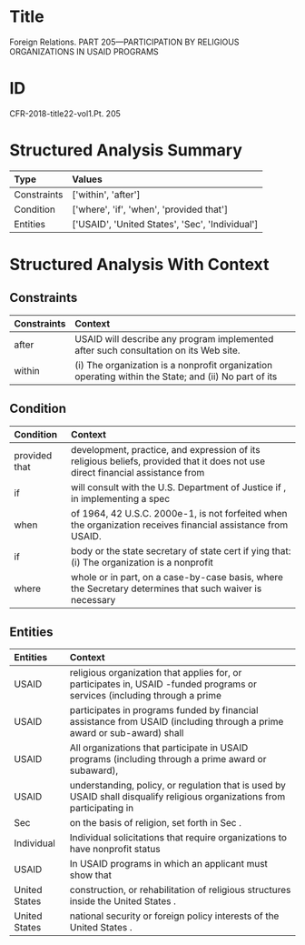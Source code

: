 # Title

 Foreign Relations. PART 205—PARTICIPATION BY RELIGIOUS ORGANIZATIONS IN USAID PROGRAMS


# ID

 CFR-2018-title22-vol1.Pt. 205


# Structured Analysis Summary

| Type        | Values                                          |
|:------------|:------------------------------------------------|
| Constraints | ['within', 'after']                             |
| Condition   | ['where', 'if', 'when', 'provided that']        |
| Entities    | ['USAID', 'United States', 'Sec', 'Individual'] |


# Structured Analysis With Context

 


## Constraints

| Constraints   | Context                                                                                              |
|:--------------|:-----------------------------------------------------------------------------------------------------|
| after         | USAID will describe any program implemented  after  such consultation on its Web site.               |
| within        | (i) The organization is a nonprofit organization operating within the State; and (ii) No part of its |


## Condition

| Condition     | Context                                                                                                                        |
|:--------------|:-------------------------------------------------------------------------------------------------------------------------------|
| provided that | development, practice, and expression of its religious beliefs, provided that it does not use direct financial assistance from |
| if            | will consult with the U.S. Department of Justice if , in implementing a spec                                                   |
| when          | of 1964, 42 U.S.C. 2000e-1, is not forfeited when  the organization receives financial assistance from USAID.                  |
| if            | body or the state secretary of state cert if ying that: (i) The organization is a nonprofit                                    |
| where         | whole or in part, on a case-by-case basis, where the Secretary determines that such waiver is necessary                        |


## Entities

| Entities      | Context                                                                                                                    |
|:--------------|:---------------------------------------------------------------------------------------------------------------------------|
| USAID         | religious organization that applies for, or participates in, USAID -funded programs or services (including through a prime |
| USAID         | participates in programs funded by financial assistance from USAID (including through a prime award or sub-award) shall    |
| USAID         | All organizations that participate in  USAID programs (including through a prime award or subaward),                       |
| USAID         | understanding, policy, or regulation that is used by USAID  shall disqualify religious organizations from participating in |
| Sec           | on the basis of religion, set forth in Sec .                                                                               |
| Individual    | Individual solicitations that require organizations to have nonprofit status                                               |
| USAID         | In  USAID programs in which an applicant must show that                                                                    |
| United States | construction, or rehabilitation of religious structures inside the United States .                                         |
| United States | national security or foreign policy interests of the United States .                                                       |



